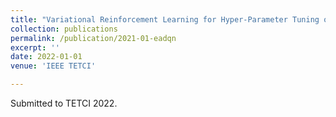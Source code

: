 ```yaml
---
title: "Variational Reinforcement Learning for Hyper-Parameter Tuning of Adaptive Evolutionary Algorithm"
collection: publications
permalink: /publication/2021-01-eadqn
excerpt: ''
date: 2022-01-01
venue: 'IEEE TETCI'

---
```


Submitted to TETCI 2022.
